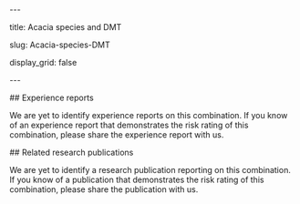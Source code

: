 ﻿\---

title: Acacia species and DMT

slug: Acacia-species-DMT

display\_grid: false

\---

\## Experience reports

We are yet to identify experience reports on this combination. If you know of an experience report that demonstrates the risk rating of this combination, please share the experience report with us.

\## Related research publications

We are yet to identify a research publication reporting on this combination. If you know of a publication that demonstrates the risk rating of this combination, please share the publication with us.

